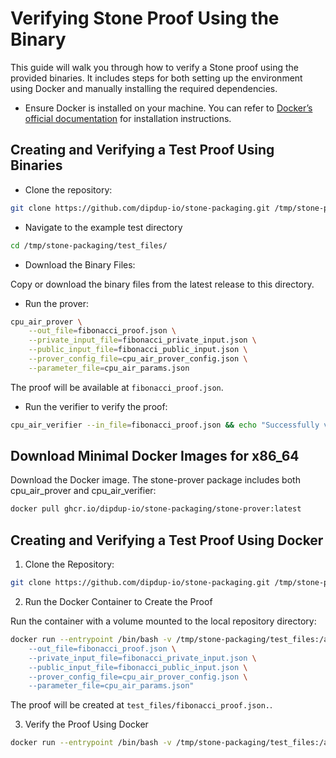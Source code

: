 # Verifying Stone Proof Using the Binary

This guide will walk you through how to verify a Stone proof using the provided binaries. It includes steps for both setting up the environment using Docker and manually installing the required dependencies.

- Ensure Docker is installed on your machine. You can refer to [Docker’s official documentation](https://docs.docker.com/get-docker/) for installation instructions.

## Creating and Verifying a Test Proof Using Binaries

- Clone the repository:

```bash
git clone https://github.com/dipdup-io/stone-packaging.git /tmp/stone-packaging
```

- Navigate to the example test directory

```bash
cd /tmp/stone-packaging/test_files/
```

- Download the Binary Files:

Copy or download the binary files from the latest release to this directory.

- Run the prover:

```bash
cpu_air_prover \
    --out_file=fibonacci_proof.json \
    --private_input_file=fibonacci_private_input.json \
    --public_input_file=fibonacci_public_input.json \
    --prover_config_file=cpu_air_prover_config.json \
    --parameter_file=cpu_air_params.json
```

The proof will be available at `fibonacci_proof.json`.

- Run the verifier to verify the proof:

```bash
cpu_air_verifier --in_file=fibonacci_proof.json && echo "Successfully verified example proof."
```

## Download Minimal Docker Images for x86_64

Download the Docker image. The stone-prover package includes both cpu_air_prover and cpu_air_verifier:

```bash
docker pull ghcr.io/dipdup-io/stone-packaging/stone-prover:latest
```

## Creating and Verifying a Test Proof Using Docker

1. Clone the Repository:

```bash
git clone https://github.com/dipdup-io/stone-packaging.git /tmp/stone-packaging
```

2. Run the Docker Container to Create the Proof

Run the container with a volume mounted to the local repository directory:

```bash
docker run --entrypoint /bin/bash -v /tmp/stone-packaging/test_files:/app/prover ghcr.io/dipdup-io/stone-packaging/stone-prover -c "cd /app/prover && exec cpu_air_prover \
    --out_file=fibonacci_proof.json \
    --private_input_file=fibonacci_private_input.json \
    --public_input_file=fibonacci_public_input.json \
    --prover_config_file=cpu_air_prover_config.json \
    --parameter_file=cpu_air_params.json"
```

The proof will be created at `test_files/fibonacci_proof.json.`.

3. Verify the Proof Using Docker

```bash
docker run --entrypoint /bin/bash -v /tmp/stone-packaging/test_files:/app/prover ghcr.io/dipdup-io/stone-packaging/stone-prover -c "cd /app/prover && exec cpu_air_verifier --in_file=fibonacci_proof.json && echo 'Successfully verified example proof.'"
```
